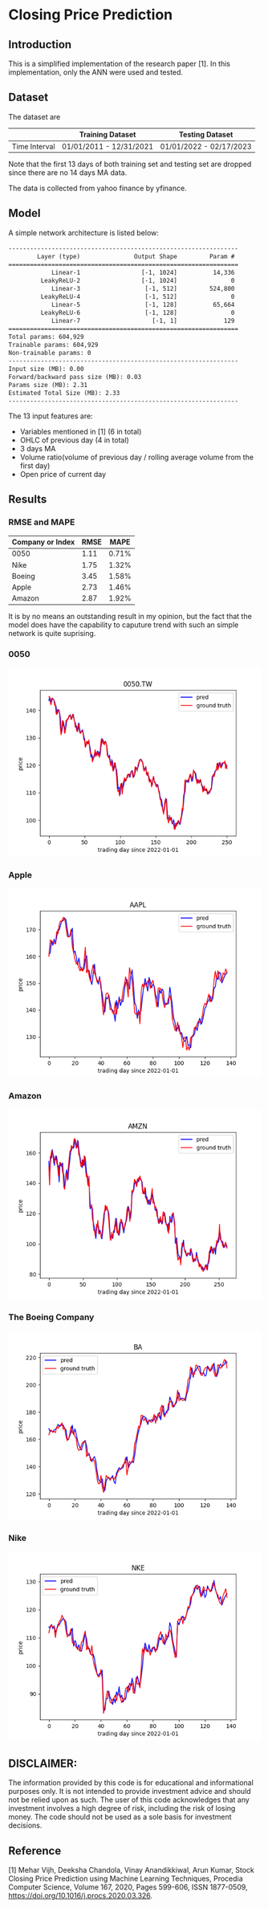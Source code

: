 # Closing Price Prediction

## Introduction 
This is a simplified implementation of the research paper [1]. In this implementation, only the ANN were used and tested.

## Dataset
The dataset are

| |Training Dataset | Testing Dataset|
|-----|-------------|--------------|
|Time Interval | 01/01/2011 - 12/31/2021| 01/01/2022 - 02/17/2023|

Note that the first 13 days of both training set and testing set are dropped since there are no 14 days MA data.

The data is collected from yahoo finance by yfinance.

## Model 
A simple network architecture is listed below:
```
----------------------------------------------------------------
        Layer (type)               Output Shape         Param #
================================================================
            Linear-1                 [-1, 1024]          14,336
         LeakyReLU-2                 [-1, 1024]               0
            Linear-3                  [-1, 512]         524,800
         LeakyReLU-4                  [-1, 512]               0
            Linear-5                  [-1, 128]          65,664
         LeakyReLU-6                  [-1, 128]               0
            Linear-7                    [-1, 1]             129
================================================================
Total params: 604,929
Trainable params: 604,929
Non-trainable params: 0
----------------------------------------------------------------
Input size (MB): 0.00
Forward/backward pass size (MB): 0.03
Params size (MB): 2.31
Estimated Total Size (MB): 2.33
----------------------------------------------------------------
```

The 13 input features are:
* Variables mentioned in [1] (6 in total)
* OHLC of previous day (4 in total)
* 3 days MA
* Volume ratio(volume of previous day / rolling average volume from the first day)
* Open price of current day



## Results

### RMSE and MAPE
|Company or Index|RMSE|MAPE|
|------|-----|----|
|0050|1.11|0.71%|
|Nike|1.75|1.32%|
|Boeing|3.45|1.58%|
|Apple|2.73|1.46%|
|Amazon|2.87|1.92%|

It is by no means an outstanding result in my opinion, but the fact that the model does have the capability to caputure trend with such an simple network is quite suprising.

### 0050
<p align="center">
  <img src="./result/0050.TW.png">
</p>

### Apple
<p align="center">
  <img src="./result/AAPL.png">
</p>

### Amazon
<p align="center">
  <img src="./result/AMZN.png">
</p>

### The Boeing Company 
<p align="center">
  <img src="./result/BA.png">
</p>

### Nike
<p align="center">
  <img src="./result/NKE.png">
</p>

## DISCLAIMER:

The information provided by this code is for educational and informational purposes only. It is not intended to provide investment advice and should not be relied upon as such. The user of this code acknowledges that any investment involves a high degree of risk, including the risk of losing money. The code should not be used as a sole basis for investment decisions.

## Reference

[1] Mehar Vijh, Deeksha Chandola, Vinay Anandikkiwal, Arun Kumar, Stock Closing Price Prediction using Machine Learning Techniques, Procedia Computer Science,
Volume 167, 2020, Pages 599-606, ISSN 1877-0509, https://doi.org/10.1016/j.procs.2020.03.326.
